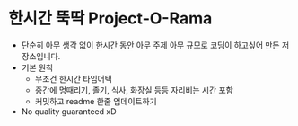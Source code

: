 # 한시간 뚝딱 Project-O-Rama
- 단순히 아무 생각 없이 한시간 동안 아무 주제 아무 규모로 코딩이 하고싶어 만든 저장소입니다.
- 기본 원칙
    - 무조건 한시간 타임어택
    - 중간에 멍때리기, 졸기, 식사, 화장실 등등 자리비는 시간 포함
    - 커밋하고 readme 한줄 업데이트하기
- No quality guaranteed xD